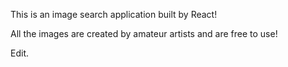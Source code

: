 This is an image search application built by React!

All the images are created by amateur artists and are free to use!

Edit.
